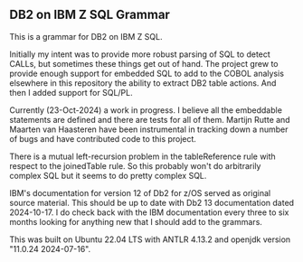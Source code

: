 ## DB2 on IBM Z SQL Grammar

This is a grammar for DB2 on IBM Z SQL.

Initially my intent was to provide more robust parsing of SQL to detect CALLs, but sometimes these things get out of hand.  The project grew to provide enough support for embedded SQL to add to the COBOL analysis elsewhere in this repository the ability to extract DB2 table actions.  And then I added support for SQL/PL.

Currently (23-Oct-2024) a work in progress.  I believe all the embeddable statements are defined and there are tests for all of them.  Martijn Rutte and Maarten van Haasteren have been instrumental in tracking down a number of bugs and have contributed code to this project.

There is a mutual left-recursion problem in the tableReference rule with respect to the joinedTable rule.  So this probably won't do arbitrarily complex SQL but it seems to do pretty complex SQL.

IBM's documentation for version 12 of Db2 for z/OS served as original source material.  This should be up to date with Db2 13 documentation dated 2024-10-17.  I do check back with the IBM documentation every three to six months looking for anything new that I should add to the grammars.

This was built on Ubuntu 22.04 LTS with ANTLR 4.13.2 and openjdk version "11.0.24 2024-07-16".


